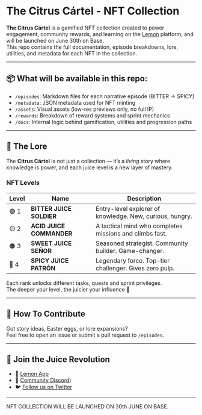 # The Citrus Cártel - NFT Collection

**The Citrus Cártel** is a gamified NFT collection created to power engagement, community rewards, and learning on the [Lemon](https://beta.lemon.tips) platform, and will be launched on June 30th on Base.  
This repo contains the full documentation, episode breakdowns, lore, utilities, and metadata for each NFT in the collection.

---

## 📦 What will be available in this repo:

- `/episodes`: Markdown files for each narrative episode (BITTER → SPICY)
- `/metadata`: JSON metadata used for NFT minting
- `/assets`: Visual assets (low-res previews only, no full IP)
- `/rewards`: Breakdown of reward systems and sprint mechanics
- `/docs`: Internal logic behind gamification, utilities and progression paths

---

## 🧠 The Lore

The **Citrus Cártel** is not just a collection — it’s a *living* story where knowledge is power, and each juice level is a new layer of mastery.


### NFT Levels

| Level | Name | Description |
|-------|------|-------------|
| 🟢 1 | **BITTER JUICE SOLDIER** | Entry-level explorer of knowledge. New, curious, hungry. |
| 🟡 2 | **ACID JUICE COMMANDER** | A tactical mind who completes missions and climbs fast. |
| 🟠 3 | **SWEET JUICE SEÑOR** | Seasoned strategist. Community builder. Game-changer. |
| 🔴 4 | **SPICY JUICE PATRÓN** | Legendary force. Top-tier challenger. Gives zero pulp. |

Each rank unlocks different tasks, quests and sprint privileges.  
The deeper your level, the juicier your influence 🍊

---

## 🧬 How To Contribute

Got story ideas, Easter eggs, or lore expansions?  
Feel free to open an issue or submit a pull request to `/episodes`.

---

## 🧃 Join the Juice Revolution

- 🍋 [Lemon App](https://beta.lemon.tips)
- 💬 [Community Discord](https://discord.gg/CDt5R4NK8Z))
- 🐦 [Follow us on Twitter](https://twitter.com/lemon_dapp)

---

NFT COLLECTION WILL BE LAUNCHED ON 30th JUNE ON BASE. 
